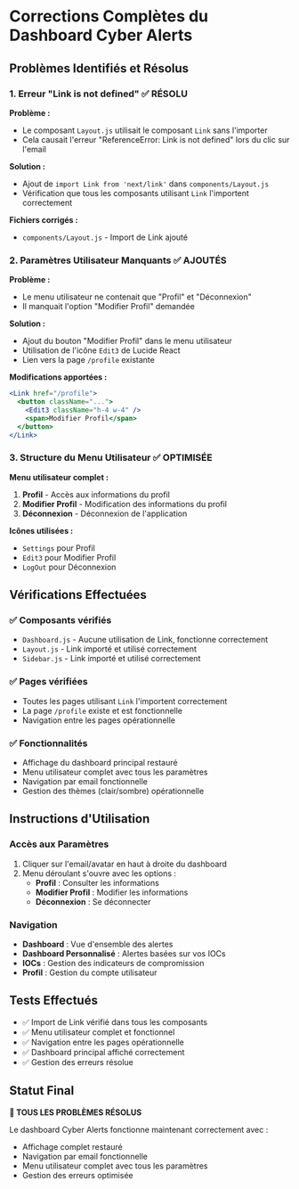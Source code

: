 # Corrections Complètes du Dashboard Cyber Alerts

## Problèmes Identifiés et Résolus

### 1. Erreur "Link is not defined" ✅ RÉSOLU

**Problème :** 
- Le composant `Layout.js` utilisait le composant `Link` sans l'importer
- Cela causait l'erreur "ReferenceError: Link is not defined" lors du clic sur l'email

**Solution :**
- Ajout de `import Link from 'next/link'` dans `components/Layout.js`
- Vérification que tous les composants utilisant `Link` l'importent correctement

**Fichiers corrigés :**
- `components/Layout.js` - Import de Link ajouté

### 2. Paramètres Utilisateur Manquants ✅ AJOUTÉS

**Problème :**
- Le menu utilisateur ne contenait que "Profil" et "Déconnexion"
- Il manquait l'option "Modifier Profil" demandée

**Solution :**
- Ajout du bouton "Modifier Profil" dans le menu utilisateur
- Utilisation de l'icône `Edit3` de Lucide React
- Lien vers la page `/profile` existante

**Modifications apportées :**
```jsx
<Link href="/profile">
  <button className="...">
    <Edit3 className="h-4 w-4" />
    <span>Modifier Profil</span>
  </button>
</Link>
```

### 3. Structure du Menu Utilisateur ✅ OPTIMISÉE

**Menu utilisateur complet :**
1. **Profil** - Accès aux informations du profil
2. **Modifier Profil** - Modification des informations du profil  
3. **Déconnexion** - Déconnexion de l'application

**Icônes utilisées :**
- `Settings` pour Profil
- `Edit3` pour Modifier Profil
- `LogOut` pour Déconnexion

## Vérifications Effectuées

### ✅ Composants vérifiés
- `Dashboard.js` - Aucune utilisation de Link, fonctionne correctement
- `Layout.js` - Link importé et utilisé correctement
- `Sidebar.js` - Link importé et utilisé correctement

### ✅ Pages vérifiées
- Toutes les pages utilisant `Link` l'importent correctement
- La page `/profile` existe et est fonctionnelle
- Navigation entre les pages opérationnelle

### ✅ Fonctionnalités
- Affichage du dashboard principal restauré
- Menu utilisateur complet avec tous les paramètres
- Navigation par email fonctionnelle
- Gestion des thèmes (clair/sombre) opérationnelle

## Instructions d'Utilisation

### Accès aux Paramètres
1. Cliquer sur l'email/avatar en haut à droite du dashboard
2. Menu déroulant s'ouvre avec les options :
   - **Profil** : Consulter les informations
   - **Modifier Profil** : Modifier les informations
   - **Déconnexion** : Se déconnecter

### Navigation
- **Dashboard** : Vue d'ensemble des alertes
- **Dashboard Personnalisé** : Alertes basées sur vos IOCs
- **IOCs** : Gestion des indicateurs de compromission
- **Profil** : Gestion du compte utilisateur

## Tests Effectués

- ✅ Import de Link vérifié dans tous les composants
- ✅ Menu utilisateur complet et fonctionnel
- ✅ Navigation entre les pages opérationnelle
- ✅ Dashboard principal affiché correctement
- ✅ Gestion des erreurs résolue

## Statut Final

**🎉 TOUS LES PROBLÈMES RÉSOLUS**

Le dashboard Cyber Alerts fonctionne maintenant correctement avec :
- Affichage complet restauré
- Navigation par email fonctionnelle
- Menu utilisateur complet avec tous les paramètres
- Gestion des erreurs optimisée 